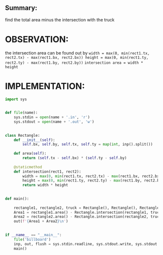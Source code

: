 ## Summary:
find the total area minus the intersection with the truck

# OBSERVATION:
the intersection area can be found out by
`width = max(0, min(rect1.tx, rect2.tx) - max(rect1.bx, rect2.bx)) height = max(0, min(rect1.ty, rect2.ty) - max(rect1.by, rect2.by))` 
`intersection area = width * height`

# IMPLEMENTATION:

```python
import sys  
  
  
def file(name):  
    sys.stdin = open(name + '.in', 'r')  
    sys.stdout = open(name + '.out', 'w')  
  
  
class Rectangle:  
    def __init__(self):  
        self.bx, self.by, self.tx, self.ty = map(int, inp().split())  
  
    def area(self):  
        return (self.tx - self.bx) * (self.ty - self.by)  
  
    @staticmethod  
    def intersection(rect1, rect2):  
        width = max(0, min(rect1.tx, rect2.tx) - max(rect1.bx, rect2.bx))  
        height = max(0, min(rect1.ty, rect2.ty) - max(rect1.by, rect2.by))  
        return width * height  
  
  
def main():  
  
    rectangle1, rectangle2, truck = Rectangle(), Rectangle(), Rectangle()  
    Area1 = rectangle1.area() - Rectangle.intersection(rectangle1, truck)  
    Area2 = rectangle2.area() - Rectangle.intersection(rectangle2, truck)  
    out(f'{Area1 + Area2}\n')  
  
  
if __name__ == "__main__":  
    file('billboard')  
    inp, out, flush = sys.stdin.readline, sys.stdout.write, sys.stdout.flush  
    main()
```

